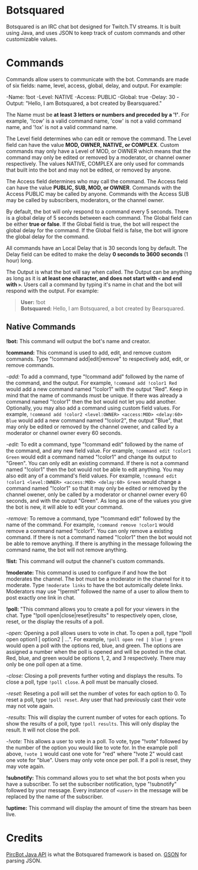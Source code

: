 Botsquared
==========

Botsquared is an IRC chat bot designed for Twitch.TV streams. It is built using Java, and uses JSON to keep track of custom commands and other customizable values.

# Commands
Commands allow users to communicate with the bot. Commands are made of six fields: name, level, access, global, delay, and output. For example:

-Name: !bot
-Level: NATIVE
-Access: PUBLIC
-Global: true
-Delay: 30
-Output: "Hello, I am Botsquared, a bot created by Bearsquared."

The Name must be **at least 3 letters or numbers and preceded by a '!'**. For example, '!cow' is a valid command name, 'cow' is not a valid command name, and '!ox' is not a valid command name.

The Level field determines who can edit or remove the command. The Level field can have the value **MOD, OWNER, NATIVE, or COMPLEX**. Custom commands may only have a Level of MOD, or OWNER which means that the command may only be edited or removed by a moderator, or channel owner respectively. The values NATIVE, COMPLEX are only used for commands that built into the bot and may not be edited, or removed by anyone.

The Access field determines who may call the command. The Access field can have the value **PUBLIC, SUB, MOD, or OWNER**. Commands with the Access PUBLIC may be called by anyone. Commands with the Access SUB may be called by subscribers, moderators, or the channel owner.

By default, the bot will only respond to a command every 5 seconds. There is a global delay of 5 seconds between each command. The Global field can be either **true or false**. If the Global field is true, the bot will respect the global delay for the command. If the Global field is false, the bot will ignore the global delay for the command. 

All commands have an Local Delay that is 30 seconds long by default. The Delay field can be edited to make the delay **0 seconds to 3600 seconds** (1 hour) long.

The Output is what the bot will say when called. The Output can be anything as long as it is **at least one character, and does not start with `<` and end with `>`**. Users call a command by typing it's name in chat and the bot will respond with the output. For example:

>**User:** !bot <br />**Botsquared:** Hello, I am Botsquared, a bot created by Bearsquared.

## Native Commands

**!bot:** This command will output the bot's name and creator.

**!command:** This command is used to add, edit, and remove custom commands. Type "!command add|edit|remove" to respectively add, edit, or remove commands.

-*add:* To add a command, type "!command add" followed by the name of the command, and the output. For example, `!command add !color1 Red` would add a new command named "!color1" with the output "Red". Keep in mind that the name of commands must be unique. If there was already a command named "!color1" then the bot would not let you add another. Optionally, you may also add a command using custom field values. For example, `!command add !color2 <level:OWNER> <access:MOD> <delay:60> Blue` would add a new command named "!color2", the output "Blue", that may only be edited or removed by the channel owener, and called by a moderator or channel owner every 60 seconds.

-*edit:* To edit a command, type "!command edit" followed by the name of the command, and any new field value. For example, `!command edit !color1 Green` would edit a command named "!color1" and change its output to "Green". You can only edit an existing command. If there is not a command named "!color1" then the bot would not be able to edit anything. You may also edit any of a command's field values. For example, `!command edit !color1 <level:OWNER> <access:MOD> <delay:60> Green` would change a command named "!color1" so that it may only be edited or removed by the channel owener, only be called by a moderator or channel owner every 60 seconds, and with the output "Green". As long as one of the values you give the bot is new, it will able to edit your command.

-*remove:* To remove a command, type "!command edit" followed by the name of the command. For example, `!command remove !color1` would remove a command named "!color1". You can only remove a existing command. If there is not a command named "!color1" then the bot would not be able to remove anything. If there is anything in the message following the command name, the bot will not remove anything.

**!list:** This command will output the channel's custom commands.

**!moderate:** This command is used to configure if and how the bot moderates the channel. The bot must be a moderator in the channel for it to moderate. Type `!moderate links` to have the bot automically delete links. Moderators may use "!permit" followed the name of a user to allow them to post exactly one link in chat.

**!poll:** "This command allows you to create a poll for your viewers in the chat. Type "!poll open|close|reset|results" to respectively open, close, reset, or the display the results of a poll.

-*open:* Opening a poll allows users to vote in chat. To open a poll, type "!poll open option1 | option2 | ...".  For example, `!poll open red | blue | green` would open a poll with the options red, blue, and green. The options are assigned a number when the poll is opened and will be posted in the chat. Red, blue, and green would be options 1, 2, and 3 respectively. There may only be one poll open at a time.

-*close:* Closing a poll prevents further voting and displays the results. To close a poll, type `!poll close`. A poll must be manually closed.

-*reset:* Reseting a poll will set the number of votes for each option to 0. To reset a poll, type `!poll reset`. Any user that had previously cast their vote may not vote again.

-*results:* This will display the current number of votes for each options. To show the results of a poll, type `!poll results`. This will only display the result. It will not close the poll.

-*!vote:* This allows a user to vote in a poll. To vote, type "!vote" followed by the number of the option you would like to vote for. In the example poll above, `!vote 1` would cast one vote for "red" where "!vote 2" would cast one vote for "blue". Users may only vote once per poll. If a poll is reset, they may vote again.

**!subnotify:** This command allows you to set what the bot posts when you have a subscriber. To set the subscriber notification, type "!subnotify" followed by your message. Every instance of `<user>` in the message will be replaced by the name of the subscriber.

**!uptime:** This command will display the amount of time the stream has been live.

# Credits
[PircBot Java API](http://www.jibble.org/pircbot.php) is what the Botsquared framework is based on.
[GSON](https://code.google.com/p/google-gson/) for parsing JSON.
